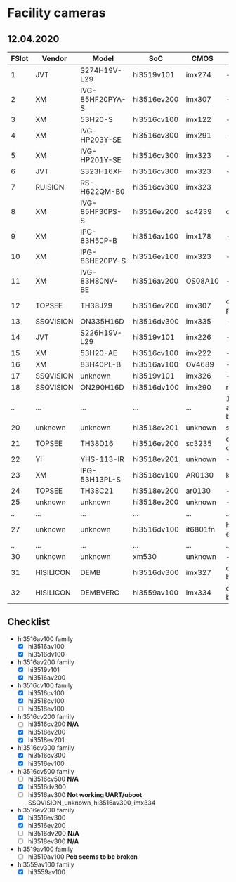 
# Facility cameras

## 12.04.2020

|FSlot|Vendor|Model|SoC|CMOS|Comment|
|-----|------|-----|---|----|-------|
|1|JVT|S274H19V-L29|hi3519v101|imx274|-|
|2|XM|IVG-85HF20PYA-S|hi3516ev200|imx307|-|
|3|XM|53H20-S|hi3516cv100|imx122|-|
|4|XM|IVG-HP203Y-SE|hi3516cv300|imx291|-|
|5|XM|IVG-HP201Y-SE|hi3516cv300|imx323|-|
|6|JVT|S323H16XF|hi3516cv300|imx323|-|
|7|RUISION|RS-H622QM-B0|hi3516cv300|imx323|
|8|XM|IVG-85HF30PS-S|hi3516ev200|sc4239|check cmos|             
|9|XM|IPG-83H50P-B|hi3516av100|imx178|-|
|10|XM|IPG-83HE20PY-S|hi3516ev100|imx323|-|
|11|XM|IVG-83H80NV-BE|hi3516av200|OS08A10|-|
|12|TOPSEE|TH38J29|hi3516ev200|imx307|cmos plastic case|
|13|SSQVISION|ON335H16D|hi3516dv300|imx335|-|
|14|JVT|S226H19V-L29|hi3519v101|imx226|-|
|15|XM|53H20-AE|hi3516cv100|imx222|-|
|16|XM|83H40PL-B|hi3516av100|OV4689|-|
|17|SSQVISION|unknown|hi3519v101|imx326|-|
|18|SSQVISION|ON290H16D|hi3516dv100|imx290|rev.2|
|..|...      |...      |...        |...   |19 usb uart adapter broken!|
|20|unknown|unknown|hi3518ev201|unknown|soih65|
|21|TOPSEE|TH38D16|hi3516ev200|sc3235|check cmos!!!|
|22|YI|YHS-113-IR|hi3518ev201|unknown|-|
|23|XM|IPG-53H13PL-S|hi3518cv100|AR0130|k4b1g164...|
|24|TOPSEE|TH38C21|hi3518ev200|ar0130|-| //uboot can`t be stoped
|25|unknown|unknown|hi3518ev200|unknown|-|
|..|...|...|...|...|...|
|27|unknown|unknown|hi3516dv100|it6801fn|hdmi encoder|
|..|...|...|...|...|...|
|30|unknown|unknown|xm530|unknown|-|
|31|HISILICON|DEMB|hi3516dv300|imx327|official dev board|
|32|HISILICON|DEMBVERC|hi3559av100|imx334|official dev board|

## Checklist

- hi3516av100 family
	- [X] hi3516av100
	- [X] hi3516dv100                              
- hi3516av200 family
	- [X] hi3519v101
	- [X] hi3516av200
- hi3516cv100 family
	- [X] hi3516cv100
	- [X] hi3518cv100
	- [ ] hi3518ev100
- hi3516cv200 family
	- [ ] hi3516cv200 **N/A**
	- [X] hi3518ev200 
	- [X] hi3518ev201         
- hi3516cv300 family
	- [X] hi3516cv300
	- [X] hi3516ev100
- hi3516cv500 family
	- [ ] hi3516cv500 **N/A**
	- [X] hi3516dv300
	- [ ] hi3516av300 **Not working UART/uboot** SSQVISION_unknown_hi3516av300_imx334
- hi3516ev200 family
	- [X] hi3516ev300
	- [X] hi3516ev200
	- [ ] hi3516dv200 **N/A**
	- [ ] hi3518ev300 **N/A**
- hi3519av100 family
	- [ ] hi3519av100 **Pcb seems to be broken**
- hi3559av100 family
	- [X] hi3559av100
